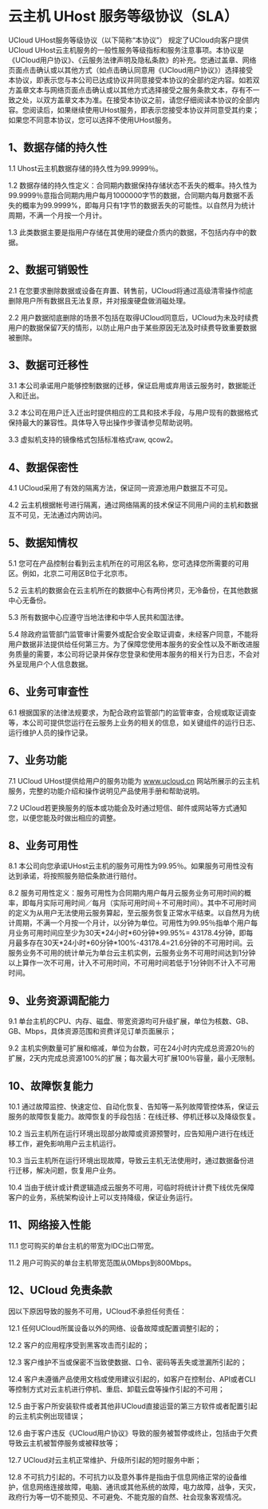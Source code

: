 

# 云主机 UHost 服务等级协议（SLA）

UCloud UHost服务等级协议（以下简称“本协议”） 规定了UCloud向客户提供UCloud
UHost云主机服务的一般性服务等级指标和服务注意事项。本协议是《UCloud用户协议》、《云服务法律声明及隐私条款》的补充。您通过盖章、网络页面点击确认或以其他方式（如点击确认同意用《UCloud用户协议》）选择接受本协议，即表示您与本公司已达成协议并同意接受本协议的全部约定内容。如若双方盖章文本与网络页面点击确认或以其他方式选择接受之服务条款文本，存有不一致之处，以双方盖章文本为准。在接受本协议之前，请您仔细阅读本协议的全部内容。您阅读后，如果继续使用UHost服务，即表示您接受本协议并同意受其约束；如果您不同意本协议，您可以选择不使用UHost服务。

## 1、数据存储的持久性

1.1 Uhost云主机数据存储的持久性为99.9999％。

1.2
数据存储的持久性定义：合同期内数据保持存储状态不丢失的概率。持久性为99.9999％意指合同期内用户每月1000000字节的数据，合同期内每月数据不丢失的概率为99.9999%，即每月只有1字节的数据丢失的可能性。以自然月为统计周期，不满一个月按一个月计。

1.3 此类数据主要是指用户存储在其使用的硬盘介质内的数据，不包括内存中的数据。

## 2、数据可销毁性

2.1 在您要求删除数据或设备在弃置、转售前，UCloud将通过高级清零操作彻底删除用户所有数据且无法复原，并对报废硬盘做消磁处理。

2.2
用户数据彻底删除的场景不包括在取得UCloud同意后，UCloud为未及时续费用户的数据保留7天的情形，以防止用户由于某些原因无法及时续费导致重要数据被删除。

## 3、数据可迁移性

3.1 本公司承诺用户能够控制数据的迁移，保证启用或弃用该云服务时，数据能迁入和迁出。

3.2 本公司在用户迁入迁出时提供相应的工具和技术手段，与用户现有的数据格式保持最大的兼容性。具体导入导出操作步骤请参见帮助说明。

3.3 虚拟机支持的镜像格式包括标准格式raw, qcow2。

## 4、数据保密性

4.1 UCloud采用了有效的隔离方法，保证同一资源池用户数据互不可见。

4.2 云主机根据帐号进行隔离，通过网络隔离的技术保证不同用户间的主机和数据互不可见，无法通过内网访问。

## 5、数据知情权

5.1 您可在产品控制台看到云主机所在的可用区名称，您可选择您所需要的可用区。例如，北京二可用区B位于北京市。

5.2 云主机的数据会在云主机所在的数据中心有两份拷贝，无冷备份，在其他数据中心无备份。

5.3 所有数据中心应遵守当地法律和中华人民共和国法律。

5.4
除政府监管部门监管审计需要外或配合安全取证调查，未经客户同意，不能将用户数据非法提供给任何第三方。为了保障您使用本服务的安全性以及不断改进服务质量的需要，本公司将记录并保存您登录和使用本服务的相关行为日志，不会对外呈现用户个人信息数据。

## 6、业务可审查性

6.1
根据国家的法律法规要求，为配合政府监管部门的监管审查，合规或取证调查等，本公司可提供您运行在云服务上业务的相关的信息，如关键组件的运行日志、运行维护人员的操作记录。

## 7、业务功能

7.1 UCloud
UHost提供给用户的服务功能为 www.ucloud.cn 网站所展示的云主机服务，完整的功能介绍和操作说明见产品使用手册和帮助说明。

7.2 UCloud若更换服务的版本或功能会及时通过短信、邮件或网站等方式通知您，以便您能及时做出相应的调整。

## 8、业务可用性

8.1 本公司向您承诺UHost云主机的服务可用性为99.95％。如果服务可用性没有达到承诺，将按照服务赔偿条款进行赔付。

8.2
服务可用性定义：服务可用性为合同期内用户每月云服务业务可用时间的概率，即每月实际可用时间／每月（实际可用时间＋不可用时间）。其中不可用时间的定义为从用户无法使用云服务算起，至云服务恢复正常水平结束。以自然月为统计周期，不满一个月按一个月计，以分钟为单位。可用性为99.95％指单个用户每月业务可用时间应至少为30天\*24小时\*60分钟\*99.95%=
43178.4分钟，即每月最多存在30天\*24小时\*60分钟\*100%-43178.4=21.6分钟的不可用时间。云服务业务不可用的统计单元为单台云主机实例，云服务业务不可用时间达到1分钟以上算作一次不可用，计入不可用时间，不可用时间若低于1分钟则不计入不可用时间。

## 9、业务资源调配能力

9.1 单台主机的CPU、内存、磁盘、带宽资源均可升级扩展，单位为核数、GB、GB、Mbps，具体资源范围和资费详见订单页面展示；

9.2
主机实例数量可扩展和缩减，单位为台数，可在24小时内完成总资源20％的扩展，2天内完成总资源100%的扩展；每次最大可扩展100％容量，最小无限制。

## 10、故障恢复能力

10.1
通过故障监控、快速定位、自动化恢复、告知等一系列故障管控体系，保证云服务的故障恢复能力。故障恢复的手段包括：在线迁移、停机迁移以及降级恢复。

10.2 当云主机所在运行环境出现部分故障或资源预警时，应告知用户进行在线迁移工作，避免影响用户云主机运行。

10.3 当云主机所在运行环境出现故障，导致云主机无法使用时，通过数据备份进行迁移，解决问题，恢复用户业务。

10.4 当由于统计或计费逻辑造成云服务不可用，可临时将统计计费下线优先保障客户的业务，系统架构设计上可以支持降级，保证业务运行。

## 11、网络接入性能

11.1 您可购买的单台主机的带宽为IDC出口带宽。

11.2 用户可购买的单台主机带宽范围从0Mbps到800Mbps。

## 12、UCloud 免责条款

因以下原因导致的服务不可用，UCloud不承担任何责任：

12.1 任何UCloud所属设备以外的网络、设备故障或配置调整引起的；

12.2 客户的应用程序受到黑客攻击而引起的；

12.3 客户维护不当或保密不当致使数据、口令、密码等丢失或泄漏所引起的；

12.4 客户未遵循产品使用文档或使用建议引起的，如客户在控制台、API或者CLI等控制方式对云主机进行停机、重启、卸载云盘等操作引起的不可用；

12.5 由于客户所安装软件或者其他非UCloud直接运营的第三方软件或者配置引起的云主机实例出现错误；

12.6 由于客户违反《UCloud用户协议》导致的服务被暂停或终止，包括由于欠费导致云主机被暂停服务或被释放等；

12.7 UCloud对云主机正常维护、升级所引起的短时服务中断；

12.8 不可抗力引起的。不可抗力以及意外事件是指由于信息网络正常的设备维护，信息网络连接故障，电脑、通讯或其他系统的故障，电力故障，战争，天灾，政府行为等一切不能预见、不可避免、不能克服的自然、社会现象客观情况。
